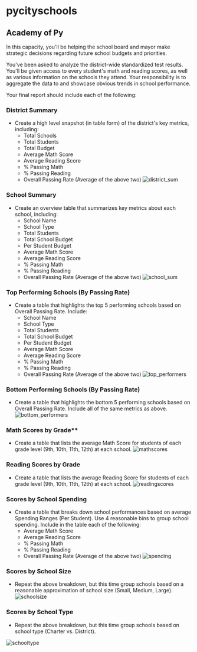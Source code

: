 # pycityschools


## Academy of Py

In this capacity, you'll be helping the  school board and mayor make strategic decisions regarding future school budgets and priorities.

You've been asked to analyze the district-wide standardized test results. You'll be given access to every student's math and reading scores, as well as various information on the schools they attend. Your responsibility is to aggregate the data to and showcase obvious trends in school performance.

Your final report should include each of the following:

### District Summary

* Create a high level snapshot (in table form) of the district's key metrics, including:
  * Total Schools
  * Total Students
  * Total Budget
  * Average Math Score
  * Average Reading Score
  * % Passing Math
  * % Passing Reading
  * Overall Passing Rate (Average of the above two)
![district_sum](https://user-images.githubusercontent.com/49836101/59325550-1dde9980-8ca9-11e9-92cc-edbd307ddfe7.png)

### School Summary

* Create an overview table that summarizes key metrics about each school, including:
  * School Name
  * School Type
  * Total Students
  * Total School Budget
  * Per Student Budget
  * Average Math Score
  * Average Reading Score
  * % Passing Math
  * % Passing Reading
  * Overall Passing Rate (Average of the above two)
![school_sum](https://user-images.githubusercontent.com/49836101/59325526-0acbc980-8ca9-11e9-8295-f0a18d88b081.png)
### Top Performing Schools (By Passing Rate)

* Create a table that highlights the top 5 performing schools based on Overall Passing Rate. Include:
  * School Name
  * School Type
  * Total Students
  * Total School Budget
  * Per Student Budget
  * Average Math Score
  * Average Reading Score
  * % Passing Math
  * % Passing Reading
  * Overall Passing Rate (Average of the above two)
![top_performers](https://user-images.githubusercontent.com/49836101/59325540-16b78b80-8ca9-11e9-9d27-25ec4093ad68.png)

### Bottom Performing Schools (By Passing Rate)

* Create a table that highlights the bottom 5 performing schools based on Overall Passing Rate. Include all of the same metrics as above.
![bottom_performers](https://user-images.githubusercontent.com/49836101/59325553-1fa85d00-8ca9-11e9-96c9-cd9e5e1c22b1.PNG)

### Math Scores by Grade\*\*

* Create a table that lists the average Math Score for students of each grade level (9th, 10th, 11th, 12th) at each school.
![mathscores](https://user-images.githubusercontent.com/49836101/59325547-1ae3a900-8ca9-11e9-9d24-5a0d2611a3bb.png)

### Reading Scores by Grade

* Create a table that lists the average Reading Score for students of each grade level (9th, 10th, 11th, 12th) at each school.
![readingscores](https://user-images.githubusercontent.com/49836101/59325522-07d0d900-8ca9-11e9-8189-400d2363be23.png)


### Scores by School Spending

* Create a table that breaks down school performances based on average Spending Ranges (Per Student). Use 4 reasonable bins to group school spending. Include in the table each of the following:
  * Average Math Score
  * Average Reading Score
  * % Passing Math
  * % Passing Reading
  * Overall Passing Rate (Average of the above two)
![spending](https://user-images.githubusercontent.com/49836101/59325537-14edc800-8ca9-11e9-9b3e-bdcf67c3de68.png)

### Scores by School Size

* Repeat the above breakdown, but this time group schools based on a reasonable approximation of school size (Small, Medium, Large).
![schoolsize](https://user-images.githubusercontent.com/49836101/59325532-0f907d80-8ca9-11e9-96c7-b4198a556182.png)

### Scores by School Type

* Repeat the above breakdown, but this time group schools based on school type (Charter vs. District).

![schooltype](https://user-images.githubusercontent.com/49836101/59325534-128b6e00-8ca9-11e9-9335-f1198904ed91.png)
